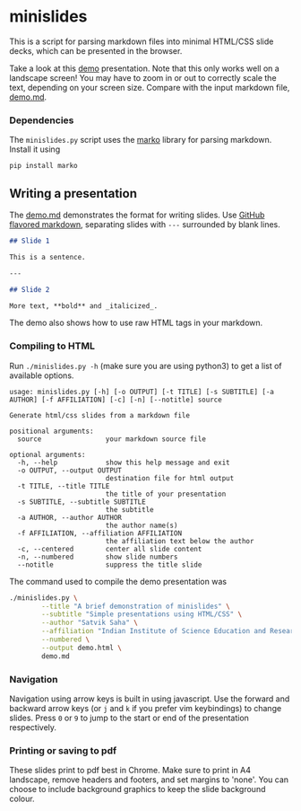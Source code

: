 # minislides

This is a script for parsing markdown files into minimal HTML/CSS slide decks, which can be presented in the browser.

Take a look at this [demo](https://sahasatvik.github.io/minislides/demo.html) presentation.
Note that this only works well on a landscape screen! You may have to zoom in or out to correctly scale the text, depending on your screen size.
Compare with the input markdown file, [demo.md](demo.md).

### Dependencies
The `minislides.py` script uses the [marko](https://github.com/frostming/marko) library for parsing markdown.
Install it using 
```
pip install marko
```

## Writing a presentation
The [demo.md](demo.md) demonstrates the format for writing slides. Use [GitHub flavored markdown](https://github.com/adam-p/markdown-here/wiki/Markdown-Cheatsheet),
separating slides with `---` surrounded by blank lines.

```markdown
## Slide 1

This is a sentence.

---

## Slide 2

More text, **bold** and _italicized_.
```

The demo also shows how to use raw HTML tags in your markdown.

### Compiling to HTML
Run `./minislides.py -h` (make sure you are using python3) to get a list of available options.
```
usage: minislides.py [-h] [-o OUTPUT] [-t TITLE] [-s SUBTITLE] [-a AUTHOR] [-f AFFILIATION] [-c] [-n] [--notitle] source

Generate html/css slides from a markdown file

positional arguments:
  source                your markdown source file

optional arguments:
  -h, --help            show this help message and exit
  -o OUTPUT, --output OUTPUT
                        destination file for html output
  -t TITLE, --title TITLE
                        the title of your presentation
  -s SUBTITLE, --subtitle SUBTITLE
                        the subtitle
  -a AUTHOR, --author AUTHOR
                        the author name(s)
  -f AFFILIATION, --affiliation AFFILIATION
                        the affiliation text below the author
  -c, --centered        center all slide content
  -n, --numbered        show slide numbers
  --notitle             suppress the title slide
```

The command used to compile the demo presentation was 
```sh 
./minislides.py \
        --title "A brief demonstration of minislides" \
        --subtitle "Simple presentations using HTML/CSS" \
        --author "Satvik Saha" \
        --affiliation "Indian Institute of Science Education and Research, Kolkata" \
        --numbered \
        --output demo.html \
        demo.md
```


### Navigation
Navigation using arrow keys is built in using javascript.
Use the forward and backward arrow keys (or `j` and `k` if you prefer vim keybindings) to change slides.
Press `0` or `9` to jump to the start or end of the presentation respectively.

### Printing or saving to pdf
These slides print to pdf best in Chrome. Make sure to print in A4 landscape, remove headers and footers, and set margins to 'none'.
You can choose to include background graphics to keep the slide background colour.
